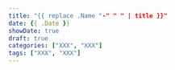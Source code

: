 ```yaml
---
title: "{{ replace .Name "-" " " | title }}"
date: {{ .Date }}
showDate: true
draft: true
categories: ["XXX", "XXX"]
tags: ["XXX", "XXX"]
---
```


